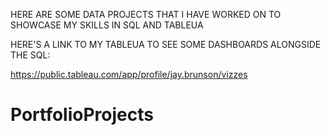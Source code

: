 HERE ARE SOME DATA PROJECTS THAT I HAVE WORKED ON TO SHOWCASE MY SKILLS IN SQL AND TABLEUA 

HERE'S A LINK TO MY TABLEUA TO SEE SOME DASHBOARDS ALONGSIDE THE SQL:

https://public.tableau.com/app/profile/jay.brunson/vizzes
# PortfolioProjects
